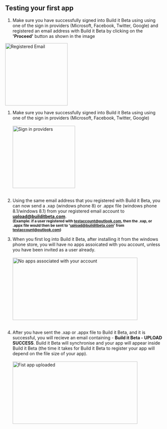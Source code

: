 <h2>	Testing your first app</h2>


1. Make sure you have successfully signed into Build it Beta using using one of the sign in providers (Microsoft, Facebook, Twitter, Google) and registered an email address with Build it Beta by clicking on the **'Proceed'** button as shown in the image <p><p>
<img src="..\Images\RegisterEmail.png" alt="Registered Email" height="200" width="200">
<p>


1. Make sure you have successfully signed into Build it Beta using using one of the sign in providers (Microsoft, Facebook, Twitter, Google) <br> <br>
<img src="..\Images\Provider.png" alt="Sign in providers" height="200" width="200"> <br> <br>

1. Using the same email address that you registered with Build it Beta, you can now send a .xap (windows phone 8) or .appx file (windows phone 8.1/windows 8.1) from your registered email account to <b>upload@builditbeta.com</b>. <br><small><b>(Example: if a user registered with testaccount@outlook.com, then the .xap, or .appx file would then be sent to 'upload@builditbeta.com' from testaccount@outlook.com)</b></small> 

1. When you first log into Build it Beta, after installing it from the windows phone store, you will have no apps assoicated with you account, unless you have been invited as a user already. <br> <br>
<img src="..\Images\NoApps.png" alt="No apps associated with your account" height="200" width="400"> <br> <br>

5.  After you have sent the .xap or .appx file to Build it Beta, and it is successful, you will recieve an email containing - **Build it Beta - UPLOAD SUCCESS**. Build it Beta will synchronise and your app will appear inside Build it Beta (the time it takes for Build it Beta to register your app will depend on the file size of your app).<br> <br>
<img src="..\Images\FirstApp.png" alt="Fist app uploaded" height="200" width="400"> <br> <br>

